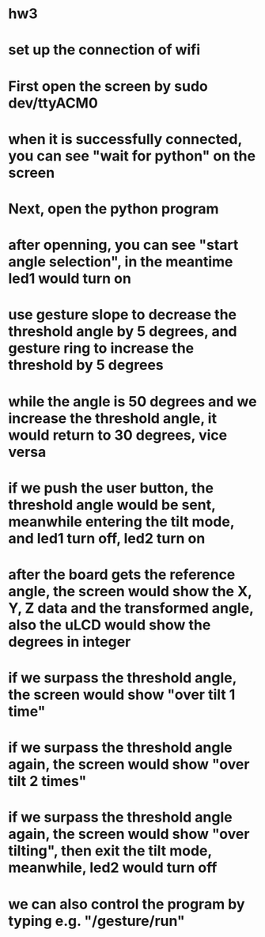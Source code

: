 # hw3
# set up the connection of wifi
# First open the screen by sudo dev/ttyACM0
# when it is successfully connected, you can see "wait for python" on the screen
# Next, open the python program
# after openning, you can see "start angle selection", in the meantime led1 would turn on
# use gesture slope to decrease the threshold angle by 5 degrees, and gesture ring to increase the threshold by 5 degrees
# while the angle is 50 degrees and we increase the threshold angle, it would return to 30 degrees, vice versa
# if we push the user button, the threshold angle would be sent, meanwhile entering the tilt mode, and led1 turn off, led2 turn on
# after the board gets the reference angle, the screen would show the X, Y, Z data and the transformed angle, also the uLCD would show the degrees in integer
# if we surpass the threshold angle, the screen would show "over tilt 1 time"
# if we surpass the threshold angle again, the screen would show "over tilt 2 times"
# if we surpass the threshold angle again, the screen would show "over tilting", then exit the tilt mode, meanwhile, led2 would turn off
# we can also control the program by typing e.g. "/gesture/run"
